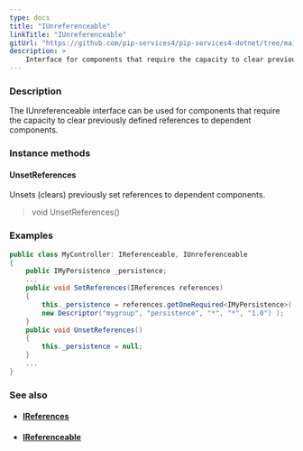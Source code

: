 ```yaml
---
type: docs
title: "IUnreferenceable"
linkTitle: "IUnreferenceable"
gitUrl: "https://github.com/pip-services4/pip-services4-dotnet/tree/main/pip-services4-components-dotnet"
description: >
    Interface for components that require the capacity to clear previously defined references to dependent components.
---
```


### Description

The IUnreferenceable interface can be used for components that require the capacity to clear previously defined references to dependent components.

### Instance methods

#### UnsetReferences
Unsets (clears) previously set references to dependent components. 

> void UnsetReferences()

### Examples

```cs
public class MyController: IReferenceable, IUnreferenceable 
{
    public IMyPersistence _persistence;
    ...    
    public void SetReferences(IReferences references)
    {
        this._persistence = references.getOneRequired<IMyPersistence>(
        new Descriptor("mygroup", "persistence", "*", "*", "1.0") );
    }
    public void UnsetReferences()
    {
        this._persistence = null;
    }
    ...
}

```

### See also
- #### [IReferences](../ireferences)
- #### [IReferenceable](../ireferenceable)


